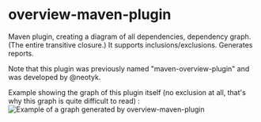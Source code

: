 overview-maven-plugin
=====================

Maven plugin, creating a diagram of all dependencies, dependency graph. (The entire transitive closure.) 
It supports inclusions/exclusions. Generates reports. 

Note that this plugin was previously named "maven-overview-plugin" and was developed by @neotyk.

Example showing the graph of this plugin itself (no exclusion at all, that's why this graph is quite difficult to read) :
![Example of a graph generated by overview-maven-plugin](https://raw.github.com/Batmat/overview-maven-plugin/master/overview-example.png)
